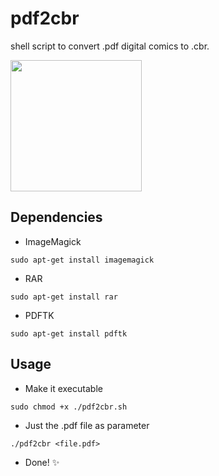 # pdf2cbr

shell script to convert .pdf digital comics to .cbr.

<img src = "http://i.imgur.com/czSQxOS.png" width="210">

## Dependencies
* ImageMagick

`sudo apt-get install imagemagick`

* RAR

`sudo apt-get install rar`

* PDFTK

`sudo apt-get install pdftk`

## Usage
* Make it executable

`sudo chmod +x ./pdf2cbr.sh`

* Just the .pdf file as parameter

`./pdf2cbr <file.pdf>`

* Done! :sparkles:
